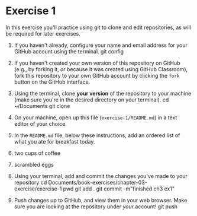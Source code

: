 # Exercise 1
In this exercise you'll practice using git to clone and edit repositories, as will be required for later exercises.

1. If you haven't already, configure your name and email address for your GitHub account using the terminal.
git config
2. If you haven't created your own version of this repository on GitHub (e.g., by forking it, or because it was created using GitHub Classroom), fork this repository to your own GitHub account by clicking the `fork` button on the GitHub interface.

3. Using the terminal, clone **your version** of the repository to your machine (make sure you're in the desired directory on your terminal).
cd ~/Documents
git clone
4. On your machine, open up this file (`exercise-1/README.md`) in a text editor of your choice.

5. In the `README.md` file, below these instructions, add an ordered list of what you ate for breakfast today.
1. two cups of coffee 
2. scrambled eggs

6. Using your terminal, add and commit the changes you've made to your repository
cd Documents/book-exercises/chapter-03-exercise/exercise-1
pwd
git add .
git commit -m"finished ch3 ex1"
7. Push changes up to GitHub, and view them in your web browser. Make sure you are looking at the repository under _your_ account!
git push
